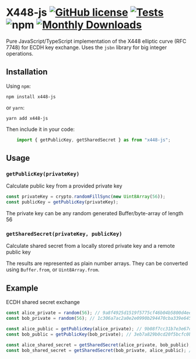 # X448-js [![GitHub license](https://img.shields.io/github/license/Iskander508/X448-js?style=flat)](https://github.com/Iskander508/X448-js/blob/master/LICENSE) [![Tests](https://github.com/Iskander508/X448-js/workflows/CI/badge.svg)](https://github.com/Iskander508/X448-js/actions) ![npm](https://img.shields.io/npm/v/x448-js) [![Monthly Downloads][downloads-img]][downloads-url]

[downloads-url]: https://www.npmjs.com/package/x448-js
[downloads-img]: https://img.shields.io/npm/dm/x448-js.svg

Pure JavaScript/TypeScript implementation of the X448 elliptic curve (RFC 7748) for ECDH key exchange. Uses the `jsbn` library for big integer operations.

## Installation

Using `npm`:

    npm install x448-js

or `yarn`:

    yarn add x448-js

Then include it in your code:

```ts
    import { getPublicKey, getSharedSecret } as from "x448-js";
```

## Usage

### `getPublicKey(privateKey)`

Calculate public key from a provided private key

```ts
const privateKey = crypto.randomFillSync(new Uint8Array(56));
const publicKey = getPublicKey(privateKey);
```

The private key can be any random generated Buffer/byte-array of length 56

### `getSharedSecret(privateKey, publicKey)`

Calculate shared secret from a locally stored private key and a remote public key

The results are represented as plain number arrays. They can be converted using `Buffer.from`, or `Uint8Array.from`.

## Example

ECDH shared secret exchange

```ts
const alice_private = random(56); // 9a8f4925d1519f5775cf46b04b5800d4ee9ee8bae8bc5565d498c28dd9c9baf574a9419744897391006382a6f127ab1d9ac2d8c0a598726b
const bob_private = random(56); // 1c306a7ac2a0e2e0990b294470cba339e6453772b075811d8fad0d1d6927c120bb5ee8972b0d3e21374c9c921b09d1b0366f10b65173992d

const alice_public = getPublicKey(alice_private); // 9b08f7cc31b7e3e67d22d5aea121074a273bd2b83de09c63faa73d2c22c5d9bbc836647241d953d40c5b12da88120d53177f80e532c41fa0
const bob_public = getPublicKey(bob_private); // 3eb7a829b0cd20f5bcfc0b599b6feccf6da4627107bdb0d4f345b43027d8b972fc3e34fb4232a13ca706dcb57aec3dae07bdc1c67bf33609

const alice_shared_secret = getSharedSecret(alice_private, bob_public); // 07fff4181ac6cc95ec1c16a94a0f74d12da232ce40a77552281d282bb60c0b56fd2464c335543936521c24403085d59a449a5037514a879d
const bob_shared_secret = getSharedSecret(bob_private, alice_public); // 07fff4181ac6cc95ec1c16a94a0f74d12da232ce40a77552281d282bb60c0b56fd2464c335543936521c24403085d59a449a5037514a879d
```
